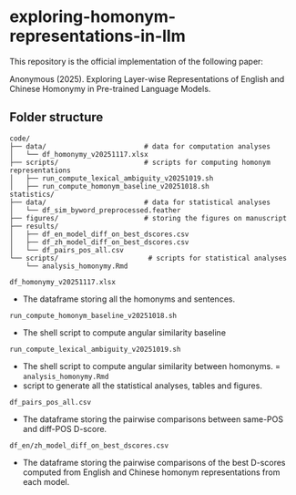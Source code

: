 # exploring-homonym-representations-in-llm
This repository is the official implementation of the following paper:

Anonymous (2025). Exploring Layer-wise Representations of English and Chinese Homonymy in Pre-trained Language Models.

## Folder structure

```
code/
├── data/                        # data for computation analyses
│   └── df_homonymy_v20251117.xlsx                 
├── scripts/                     # scripts for computing homonym representations                  
│   ├── run_compute_lexical_ambiguity_v20251019.sh
│   ├── run_compute_homonym_baseline_v20251018.sh
statistics/                    
├── data/                        # data for statistical analyses                  
│   └── df_sim_byword_preprocessed.feather                    
├── figures/                     # storing the figures on manuscript
├── results/                  
│   ├── df_en_model_diff_on_best_dscores.csv
│   ├── df_zh_model_diff_on_best_dscores.csv
│   └── df_pairs_pos_all.csv
└── scripts/                      # scripts for statistical analyses
    └── analysis_homonymy.Rmd
```

`df_homonymy_v20251117.xlsx`
- The dataframe storing all the homonyms and sentences.

`run_compute_homonym_baseline_v20251018.sh`
- The shell script to compute angular similarity baseline

`run_compute_lexical_ambiguity_v20251019.sh`
- The shell script to compute angular similarity between homonyms.
=
`analysis_homonymy.Rmd`
- script to generate all the statistical analyses, tables and figures.

`df_pairs_pos_all.csv`
- The dataframe storing the pairwise comparisons between same-POS and diff-POS D-score.

`df_en/zh_model_diff_on_best_dscores.csv`
- The dataframe storing the pairwise comparisons of the best D-scores computed from English and Chinese homonym representations from each model.





